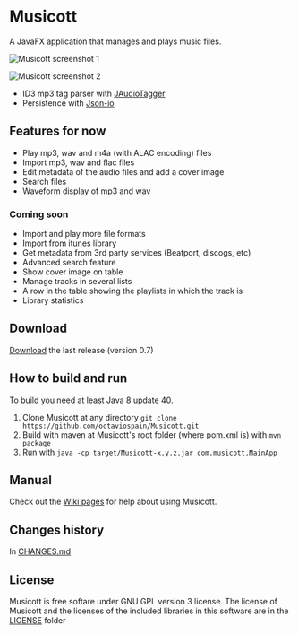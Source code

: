 # Musicott
A JavaFX application that manages and plays music files.

![Musicott screenshot 1](https://dl.dropboxusercontent.com/u/3596661/main.png)

![Musicott screenshot 2](https://dl.dropboxusercontent.com/u/3596661/main2.png)

* ID3 mp3 tag parser with [JAudioTagger](https://bitbucket.org/ijabz/jaudiotagger "jAudioTagger")
* Persistence with [Json-io](https://github.com/jdereg/json-io "Json-io")

## Features for now
* Play mp3, wav and m4a (with ALAC encoding) files
* Import mp3, wav and flac files
* Edit metadata of the audio files and add a cover image
* Search files
* Waveform display of mp3 and wav

### Coming soon
* Import and play more file formats
* Import from itunes library
* Get metadata from 3rd party services (Beatport, discogs, etc)
* Advanced search feature
* Show cover image on table
* Manage tracks in several lists
* A row in the table showing the playlists in which the track is
* Library statistics

## Download
[Download](https://github.com/octaviospain/Musicott/releases "Download") the last release (version 0.7)

## How to build and run
To build you need at least Java 8 update 40.
1. Clone Musicott at any directory `git clone https://github.com/octaviospain/Musicott.git`
2. Build with maven at Musicott's root folder (where pom.xml is) with `mvn package`
3. Run with `java -cp target/Musicott-x.y.z.jar com.musicott.MainApp`

## Manual
Check out the [Wiki pages](https://github.com/octaviospain/Musicott/wiki "Wiki") for help about using Musicott.

## Changes history
In [CHANGES.md](https://github.com/octaviospain/Musicott/tree/master/CHANGES.md "Changes")

## License
Musicott is free softare under GNU GPL version 3 license. The license of Musicott and the licenses of the included libraries in this software are in the [LICENSE](https://github.com/octaviospain/Musicott/tree/master/license "License") folder

